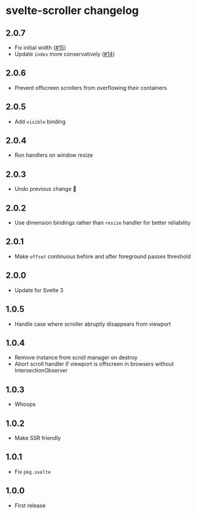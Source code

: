 # svelte-scroller changelog

## 2.0.7

- Fix initial width ([#15](https://github.com/sveltejs/svelte-scroller/pull/15))
- Update `index` more conservatively ([#14](https://github.com/sveltejs/svelte-scroller/pull/14))

## 2.0.6

- Prevent offscreen scrollers from overflowing their containers

## 2.0.5

- Add `visible` binding

## 2.0.4

- Run handlers on window resize

## 2.0.3

- Undo previous change 😬

## 2.0.2

- Use dimension bindings rather than `resize` handler for better reliability

## 2.0.1

- Make `offset` continuous before and after foreground passes threshold

## 2.0.0

- Update for Svelte 3

## 1.0.5

- Handle case where scroller abruptly disappears from viewport

## 1.0.4

- Remove instance from scroll manager on destroy
- Abort scroll handler if viewport is offscreen in browsers without IntersectionObserver

## 1.0.3

- Whoops

## 1.0.2

- Make SSR friendly

## 1.0.1

- Fix `pkg.svelte`

## 1.0.0

- First release
